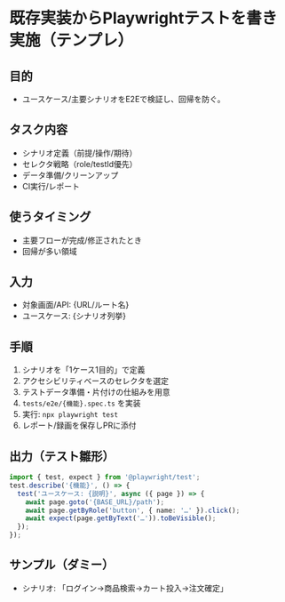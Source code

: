 # 既存実装からPlaywrightテストを書き実施（テンプレ）
## 目的
- ユースケース/主要シナリオをE2Eで検証し、回帰を防ぐ。
## タスク内容
- シナリオ定義（前提/操作/期待）
- セレクタ戦略（role/testId優先）
- データ準備/クリーンアップ
- CI実行/レポート
## 使うタイミング
- 主要フローが完成/修正されたとき
- 回帰が多い領域
## 入力
- 対象画面/API: {URL/ルート名}
- ユースケース: {シナリオ列挙}
## 手順
1) シナリオを「1ケース1目的」で定義
2) アクセシビリティベースのセレクタを選定
3) テストデータ準備・片付けの仕組みを用意
4) `tests/e2e/{機能}.spec.ts` を実装
5) 実行: `npx playwright test`
6) レポート/録画を保存しPRに添付
## 出力（テスト雛形）
```ts
import { test, expect } from '@playwright/test';
test.describe('{機能}', () => {
  test('ユースケース: {説明}', async ({ page }) => {
    await page.goto('{BASE_URL}/path');
    await page.getByRole('button', { name: '…' }).click();
    await expect(page.getByText('…')).toBeVisible();
  });
});
```
## サンプル（ダミー）
- シナリオ: 「ログイン→商品検索→カート投入→注文確定」